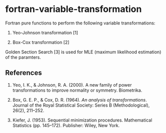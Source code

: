 # fortran-variable-transformation

Fortran pure functions to perform the following variable transformations:

1. Yeo-Johnson transformation [1]

2. Box-Cox transformation [2] 

Golden Section Search [3] is used for MLE (maximum likelihood estimation) of the paramters.

## References

1. Yeo, I. K., & Johnson, R. A. (2000). A new family of power
   transformations to improve normality or symmetry. Biometrika.

2. Box, G. E. P., & Cox, D. R. (1964). *An analysis of transformations*. 
   Journal of the Royal Statistical Society: Series B (Methodological), 26(2), 211–252. 

3. Kiefer, J. (1953). Sequential minimization procedures.
   Mathematical Statistics (pp. 145–172). Publisher: Wiley, New York.
